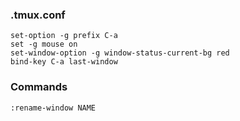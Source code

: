 ### .tmux.conf

    set-option -g prefix C-a
    set -g mouse on
    set-window-option -g window-status-current-bg red
    bind-key C-a last-window

### Commands

    :rename-window NAME
